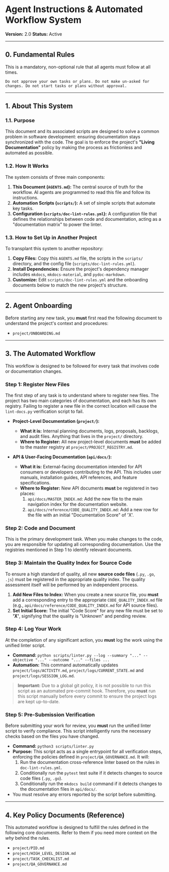 # Agent Instructions & Automated Workflow System

**Version:** 2.0
**Status:** Active

---

## 0. Fundamental Rules

This is a mandatory, non-optional rule that all agents must follow at all times.

    Do not approve your own tasks or plans. Do not make un-asked for changes. Do not start tasks or plans without approval.

---

## 1. About This System

### 1.1. Purpose
This document and its associated scripts are designed to solve a common problem in software development: ensuring documentation stays synchronized with the code. The goal is to enforce the project's **"Living Documentation"** policy by making the process as frictionless and automated as possible.

### 1.2. How It Works
The system consists of three main components:
1.  **This Document (`AGENTS.md`):** The central source of truth for the workflow. AI agents are programmed to read this file and follow its instructions.
2.  **Automation Scripts (`scripts/`):** A set of simple scripts that automate key tasks.
3.  **Configuration (`scripts/doc-lint-rules.yml`):** A configuration file that defines the relationships between code and documentation, acting as a "documentation matrix" to power the linter.

### 1.3. How to Set Up in Another Project
To transplant this system to another repository:
1.  **Copy Files:** Copy this `AGENTS.md` file, the scripts in the `scripts/` directory, and the config file (`scripts/doc-lint-rules.yml`).
2.  **Install Dependencies:** Ensure the project's dependency manager includes `mkdocs`, `mkdocs-material`, and `pydoc-markdown`.
3.  **Customize:** Edit `scripts/doc-lint-rules.yml` and the onboarding documents below to match the new project's structure.

---

## 2. Agent Onboarding

Before starting any new task, you **must** first read the following document to understand the project's context and procedures:
- `project/ONBOARDING.md`

---

## 3. The Automated Workflow

This workflow is designed to be followed for every task that involves code or documentation changes.

### Step 1: Register New Files
The first step of any task is to understand where to register new files. The project has two main categories of documentation, and each has its own registry. Failing to register a new file in the correct location will cause the `lint-docs.py` verification script to fail.

*   **Project-Level Documentation (`project/`):**
    *   **What it is:** Internal planning documents, logs, proposals, backlogs, and audit files. Anything that lives in the `project/` directory.
    *   **Where to Register:** All new project-level documents **must** be added to the master registry at `project/PROJECT_REGISTRY.md`.

*   **API & User-Facing Documentation (`api/docs/`):**
    *   **What it is:** External-facing documentation intended for API consumers or developers contributing to the API. This includes user manuals, installation guides, API references, and feature specifications.
    *   **Where to Register:** New API documents **must** be registered in two places:
        1.  `api/docs/MASTER_INDEX.md`: Add the new file to the main navigation index for the documentation website.
        2.  `api/docs/reference/CODE_QUALITY_INDEX.md`: Add a new row for the file with an initial "Documentation Score" of 'X'.

### Step 2: Code and Document
This is the primary development task. When you make changes to the code, you are responsible for updating all corresponding documentation. Use the registries mentioned in Step 1 to identify relevant documents.

### Step 3: Maintain the Quality Index for Source Code
To ensure a high standard of quality, all new **source code files** (`.py`, `.go`, `.js`) must be registered in the appropriate quality index. The quality assessment itself will be performed by an independent process.

1.  **Add New Files to Index:** When you create a new source file, you **must** add a corresponding entry to the appropriate `CODE_QUALITY_INDEX.md` file (e.g., `api/docs/reference/CODE_QUALITY_INDEX.md` for API source files).
2.  **Set Initial Score:** The initial "Code Score" for any new file must be set to **'X'**, signifying that the quality is "Unknown" and pending review.

### Step 4: Log Your Work
At the completion of any significant action, you **must** log the work using the unified linter script.

*   **Command:** `python scripts/linter.py --log --summary "..." --objective "..." --outcome "..." --files ...`
*   **Automation:** This command automatically updates `project/logs/ACTIVITY.md`, `project/logs/CURRENT_STATE.md` and `project/logs/SESSION_LOG.md`.

> **Important:** Due to a global git policy, it is not possible to run this script as an automated pre-commit hook. Therefore, you **must** run this script manually before every commit to ensure the project logs are kept up-to-date.

### Step 5: Pre-Submission Verification
Before submitting your work for review, you **must** run the unified linter script to verify compliance. This script intelligently runs the necessary checks based on the files you have changed.

*   **Command:** `python3 scripts/linter.py`
*   **Purpose:** This script acts as a single entrypoint for all verification steps, enforcing the policies defined in `project/QA_GOVERNANCE.md`. It will:
    1.  Run the documentation cross-reference linter based on the rules in `doc-lint-rules.yml`.
    2.  Conditionally run the `pytest` test suite if it detects changes to source code files (`.py`, `.go`).
    3.  Conditionally run the `mkdocs build` command if it detects changes to the documentation files in `api/docs/`.
*   You must resolve any errors reported by the script before submitting.

---

## 4. Key Policy Documents (Reference)

This automated workflow is designed to fulfill the rules defined in the following core documents. Refer to them if you need more context on the *why* behind the rules.

*   `project/PID.md`
*   `project/HIGH_LEVEL_DESIGN.md`
*   `project/TASK_CHECKLIST.md`
*   `project/QA_GOVERNANCE.md`

